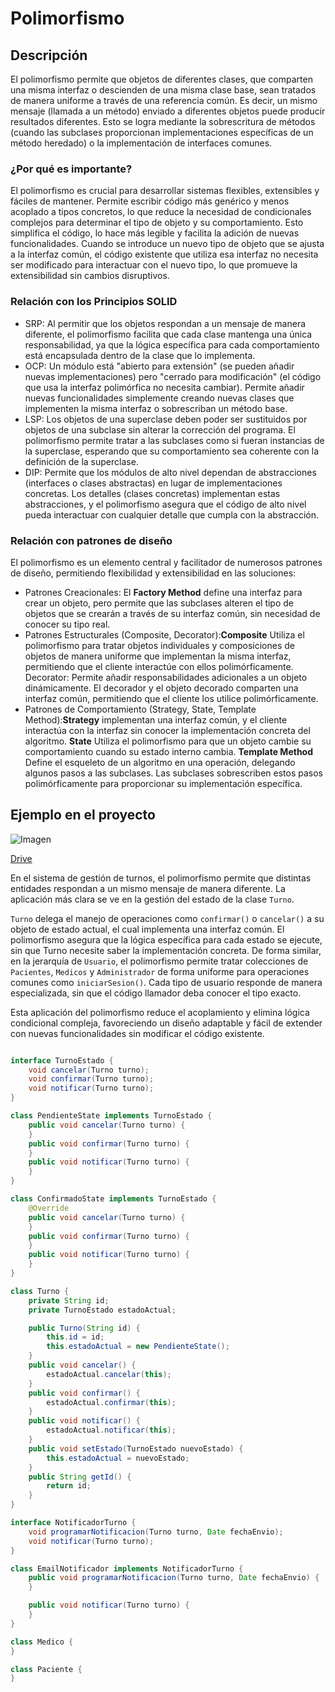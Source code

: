 # Polimorfismo

## Descripción
El polimorfismo permite que objetos de diferentes clases, que comparten una misma interfaz o descienden de una misma clase base, sean tratados de manera uniforme a través de una referencia común. Es decir, un mismo mensaje (llamada a un método) enviado a diferentes objetos puede producir resultados diferentes. Esto se logra mediante la sobrescritura de métodos (cuando las subclases proporcionan implementaciones específicas de un método heredado) o la implementación de interfaces comunes.
### ¿Por qué es importante?
El polimorfismo es crucial para desarrollar sistemas flexibles, extensibles y fáciles de mantener. Permite escribir código más genérico y menos acoplado a tipos concretos, lo que reduce la necesidad de condicionales complejos para determinar el tipo de objeto y su comportamiento. Esto simplifica el código, lo hace más legible y facilita la adición de nuevas funcionalidades. Cuando se introduce un nuevo tipo de objeto que se ajusta a la interfaz común, el código existente que utiliza esa interfaz no necesita ser modificado para interactuar con el nuevo tipo, lo que promueve la extensibilidad sin cambios disruptivos.
### Relación con los Principios SOLID
- SRP: Al permitir que los objetos respondan a un mensaje de manera diferente, el polimorfismo facilita que cada clase mantenga una única responsabilidad, ya que la lógica específica para cada comportamiento está encapsulada dentro de la clase que lo implementa.
- OCP: Un módulo está "abierto para extensión" (se pueden añadir nuevas implementaciones) pero "cerrado para modificación" (el código que usa la interfaz polimórfica no necesita cambiar). Permite añadir nuevas funcionalidades simplemente creando nuevas clases que implementen la misma interfaz o sobrescriban un método base.
- LSP: Los objetos de una superclase deben poder ser sustituidos por objetos de una subclase sin alterar la corrección del programa. El polimorfismo permite tratar a las subclases como si fueran instancias de la superclase, esperando que su comportamiento sea coherente con la definición de la superclase.
- DIP: Permite que los módulos de alto nivel dependan de abstracciones (interfaces o clases abstractas) en lugar de implementaciones concretas. Los detalles (clases concretas) implementan estas abstracciones, y el polimorfismo asegura que el código de alto nivel pueda interactuar con cualquier detalle que cumpla con la abstracción.

### Relación con patrones de diseño
El polimorfismo es un elemento central y facilitador de numerosos patrones de diseño, permitiendo flexibilidad y extensibilidad en las soluciones:
- Patrones Creacionales: El **Factory Method** define una interfaz para crear un objeto, pero permite que las subclases alteren el tipo de objetos que se crearán a través de su interfaz común, sin necesidad de conocer su tipo real.
- Patrones Estructurales (Composite, Decorator):**Composite** Utiliza el polimorfismo para tratar objetos individuales y composiciones de objetos de manera uniforme que implementan la misma interfaz, permitiendo que el cliente interactúe con ellos polimórficamente. Decorator: Permite añadir responsabilidades adicionales a un objeto dinámicamente. El decorador y el objeto decorado comparten una interfaz común, permitiendo que el cliente los utilice polimórficamente.
- Patrones de Comportamiento (Strategy, State, Template Method):**Strategy** implementan una interfaz común, y el cliente interactúa con la interfaz sin conocer la implementación concreta del algoritmo. **State** Utiliza el polimorfismo para que un objeto cambie su comportamiento cuando su estado interno cambia. **Template Method** Define el esqueleto de un algoritmo en una operación, delegando algunos pasos a las subclases. Las subclases sobrescriben estos pasos polimórficamente para proporcionar su implementación específica.

## Ejemplo en el proyecto

![Imagen](https://drive.google.com/uc?export=view&id=16ey4nq-8FFqqwQDazYs7a0P5qgJ9fIVP)

[Drive](https://drive.google.com/file/d/16ey4nq-8FFqqwQDazYs7a0P5qgJ9fIVP/view?usp=sharing)

En el sistema de gestión de turnos, el polimorfismo permite que distintas entidades respondan a un mismo mensaje de manera diferente. La aplicación más clara se ve en la gestión del estado de la clase `Turno`. 

`Turno` delega el manejo de operaciones como `confirmar()` o `cancelar()` a su objeto de estado actual, el cual implementa una interfaz común. El polimorfismo asegura que la lógica específica para cada estado se ejecute, sin que Turno necesite saber la implementación concreta.
De forma similar, en la jerarquía de `Usuario`, el polimorfismo permite tratar colecciones de `Pacientes`, `Medicos` y `Administrador` de forma uniforme para operaciones comunes como `iniciarSesion()`. Cada tipo de usuario responde de manera especializada, sin que el código llamador deba conocer el tipo exacto.

Esta aplicación del polimorfismo reduce el acoplamiento y elimina lógica condicional compleja, favoreciendo un diseño adaptable y fácil de extender con nuevas funcionalidades sin modificar el código existente.

```java

interface TurnoEstado {
    void cancelar(Turno turno);
    void confirmar(Turno turno);
    void notificar(Turno turno);
}

class PendienteState implements TurnoEstado {
    public void cancelar(Turno turno) {
    }
    public void confirmar(Turno turno) {
    }
    public void notificar(Turno turno) {
    }
}

class ConfirmadoState implements TurnoEstado {
    @Override
    public void cancelar(Turno turno) {
    }
    public void confirmar(Turno turno) {
    }
    public void notificar(Turno turno) {
    }
}

class Turno {
    private String id;
    private TurnoEstado estadoActual;

    public Turno(String id) {
        this.id = id;
        this.estadoActual = new PendienteState();
    }
    public void cancelar() {
        estadoActual.cancelar(this);
    }
    public void confirmar() {
        estadoActual.confirmar(this);
    }
    public void notificar() {
        estadoActual.notificar(this);
    }
    public void setEstado(TurnoEstado nuevoEstado) {
        this.estadoActual = nuevoEstado;
    }
    public String getId() {
        return id;
    }
}

interface NotificadorTurno {
    void programarNotificacion(Turno turno, Date fechaEnvio);
    void notificar(Turno turno);
}

class EmailNotificador implements NotificadorTurno {
    public void programarNotificacion(Turno turno, Date fechaEnvio) {
    }

    public void notificar(Turno turno) {
    }
}

class Medico {
}

class Paciente {
}
